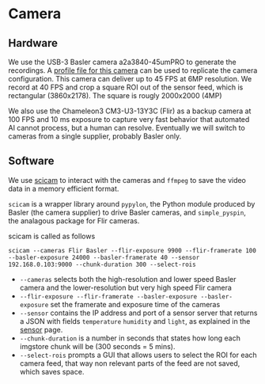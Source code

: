 Camera
=======================

## Hardware

We use the USB-3 Basler camera a2a3840-45umPRO to generate the recordings. A [profile file for this camera](assets/a2A3840-45umPRO.pfs) can be used to replicate the camera configuration. This camera can deliver up to 45 FPS at 6MP resolution. We record at 40 FPS and crop a square ROI out of the sensor feed, which is rectangular (3860x2178). The square is rougly 2000x2000 (4MP)

We also use the Chameleon3 CM3-U3-13Y3C (Flir) as a backup camera at 100 FPS and 10 ms exposure to capture very fast behavior that automated AI cannot process, but a human can resolve.
Eventually we will switch to cameras from a single supplier, probably Basler only.


## Software

We use [scicam](https://github.com/shaliulab/scicam) to interact with the cameras and `ffmpeg` to save the video data in a memory efficient format.

`scicam` is a wrapper library around `pypylon`, the Python module produced by Basler (the camera supplier) to drive Basler cameras, and `simple_pyspin`, the analagous package for Flir cameras.


scicam is called as follows

```
scicam --cameras Flir Basler --flir-exposure 9900 --flir-framerate 100 --basler-exposure 24000 --basler-framerate 40 --sensor 192.168.0.103:9000 --chunk-duration 300 --select-rois
```

* `--cameras` selects both the high-resolution and lower speed Basler camera and the lower-resolution but very high speed Flir camera
* `--flir-exposure --flir-framerate --basler-exposure --basler-exposure` set the framerate and exposure time of the cameras
* `--sensor` contains the IP address and port of a sensor server that returns a JSON with fields `temperature` `humidity` and `light`, as explained in the [sensor](sensor.md) page.
* `--chunk-duration` is a number in seconds that states how long each imgstore chunk will be (300 seconds = 5 mins).
* `--select-rois` prompts a GUI that allows users to select the ROI for each camera feed, that way non relevant parts of the feed are not saved, which saves space.
